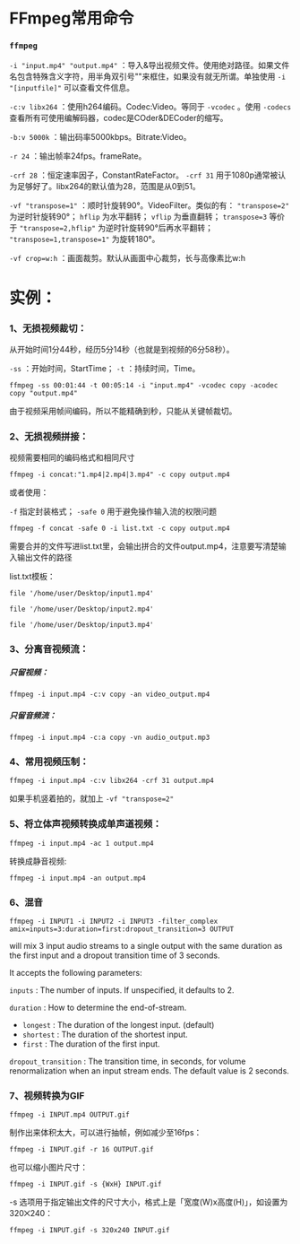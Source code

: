 # FFmpeg常用命令

### ```ffmpeg``` 

```-i "input.mp4" "output.mp4"``` ：导入&导出视频文件。使用绝对路径。如果文件名包含特殊含义字符，用半角双引号""来框住，如果没有就无所谓。单独使用 ```-i "[inputfile]"``` 可以查看文件信息。

```-c:v libx264``` ：使用h264编码。Codec:Video。等同于 ```-vcodec``` 。使用 ```-codecs``` 查看所有可使用编解码器，codec是COder&DECoder的缩写。

```-b:v 5000k``` ：输出码率5000kbps。Bitrate:Video。

```-r 24``` ：输出帧率24fps。frameRate。

```-crf 28``` ：恒定速率因子，ConstantRateFactor。 ```-crf 31``` 用于1080p通常被认为足够好了。libx264的默认值为28，范围是从0到51。

```-vf "transpose=1"``` ：顺时针旋转90°。VideoFilter。类似的有： ```"transpose=2"``` 为逆时针旋转90°； ```hflip``` 为水平翻转； ```vflip``` 为垂直翻转； ```transpose=3``` 等价于 ```"transpose=2,hflip"``` 为逆时针旋转90°后再水平翻转； ```"transpose=1,transpose=1"``` 为旋转180°。

```-vf crop=w:h``` ：画面裁剪。默认从画面中心裁剪，长与高像素比w:h

# 实例：

### 1、无损视频裁切：

从开始时间1分44秒，经历5分14秒（也就是到视频的6分58秒）。

```-ss``` ：开始时间，StartTime； ```-t``` ：持续时间，Time。

```
ffmpeg -ss 00:01:44 -t 00:05:14 -i "input.mp4" -vcodec copy -acodec copy "output.mp4"
```

由于视频采用帧间编码，所以不能精确到秒，只能从关键帧裁切。

### 2、无损视频拼接：

视频需要相同的编码格式和相同尺寸

```
ffmpeg -i concat:"1.mp4|2.mp4|3.mp4" -c copy output.mp4
```

或者使用：

```-f``` 指定封装格式； ```-safe 0``` 用于避免操作输入流的权限问题

```
ffmpeg -f concat -safe 0 -i list.txt -c copy output.mp4
```

需要合并的文件写进list.txt里，会输出拼合的文件output.mp4，注意要写清楚输入输出文件的路径

list.txt模板：

```
file '/home/user/Desktop/input1.mp4'

file '/home/user/Desktop/input2.mp4'

file '/home/user/Desktop/input3.mp4'
```

### 3、分离音视频流：

##### 只留视频：

```
ffmpeg -i input.mp4 -c:v copy -an video_output.mp4
```

##### 只留音频流：

```
ffmpeg -i input.mp4 -c:a copy -vn audio_output.mp3
```

### 4、常用视频压制：

```
ffmpeg -i input.mp4 -c:v libx264 -crf 31 output.mp4
```

如果手机竖着拍的，就加上 ```-vf "transpose=2"``` 

### 5、将立体声视频转换成单声道视频：

```
ffmpeg -i input.mp4 -ac 1 output.mp4
```

转换成静音视频:

```
ffmpeg -i input.mp4 -an output.mp4
```

### 6、混音

```
ffmpeg -i INPUT1 -i INPUT2 -i INPUT3 -filter_complex amix=inputs=3:duration=first:dropout_transition=3 OUTPUT 
```


will mix 3 input audio streams to a single output with the same duration as the first input and a dropout transition time of 3 seconds.

It accepts the following parameters:

```inputs``` : The number of inputs. If unspecified, it defaults to 2.

```duration``` : How to determine the end-of-stream.

* ```longest``` : The duration of the longest input. (default)
* ```shortest``` : The duration of the shortest input.
* ```first``` : The duration of the first input.

```dropout_transition``` : The transition time, in seconds, for volume renormalization when an input stream ends. The default value is 2 seconds.

### 7、视频转换为GIF

```
ffmpeg -i INPUT.mp4 OUTPUT.gif
```

制作出来体积太大，可以进行抽帧，例如减少至16fps：

```
ffmpeg -i INPUT.gif -r 16 OUTPUT.gif
```

也可以缩小图片尺寸：

```
ffmpeg -i INPUT.gif -s {WxH} INPUT.gif
```

-s 选项用于指定输出文件的尺寸大小，格式上是「宽度(W)x高度(H)」，如设置为320⨉240：

```
ffmpeg -i INPUT.gif -s 320x240 INPUT.gif
```

